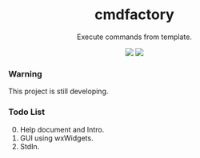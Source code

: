 <div align="center">
<h1>cmdfactory</h1>
<p>Execute commands from template.</p>
<img src="https://flat.badgen.net/github/release/kkocdko/cmdfactory?color=4caf50">
<img src="https://flat.badgen.net/github/license/kkocdko/cmdfactory?color=4caf50">
</div>

### Warning

This project is still developing.

### Todo List

0. Help document and Intro.
1. GUI using wxWidgets.
2. StdIn.
